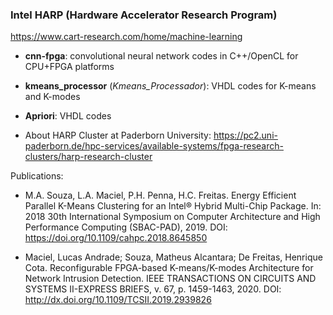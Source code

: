 ### Intel HARP (Hardware Accelerator Research Program)
https://www.cart-research.com/home/machine-learning

- **cnn-fpga**: convolutional neural network codes in C++/OpenCL for CPU+FPGA platforms
- **kmeans_processor** (*Kmeans_Processador*): VHDL codes for K-means and K-modes
- **Apriori**: VHDL codes

- About HARP Cluster at Paderborn University: https://pc2.uni-paderborn.de/hpc-services/available-systems/fpga-research-clusters/harp-research-cluster

Publications:

- M.A. Souza, L.A. Maciel, P.H. Penna, H.C. Freitas. Energy Efficient Parallel K-Means Clustering for an Intel® Hybrid Multi-Chip Package. In: 2018 30th International Symposium on Computer Architecture and High Performance Computing (SBAC-PAD), 2019. DOI: https://doi.org/10.1109/cahpc.2018.8645850

- Maciel, Lucas Andrade; Souza, Matheus Alcantara; De Freitas, Henrique Cota. Reconfigurable FPGA-based K-means/K-modes Architecture for Network Intrusion Detection. IEEE TRANSACTIONS ON CIRCUITS AND SYSTEMS II-EXPRESS BRIEFS, v. 67, p. 1459-1463, 2020. DOI: http://dx.doi.org/10.1109/TCSII.2019.2939826

